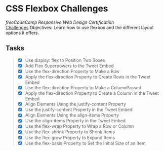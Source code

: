 # CSS Flexbox Challenges
_freeCodeCamp Responsive Web Design Certification_\
[Challenges](https://www.freecodecamp.org/learn/responsive-web-design/css-flexbox/)
Objectives: Learn how to use flexbox and the different layout options it offers.

## Tasks
> - [x] Use display: flex to Position Two Boxes
> - [x] Add Flex Superpowers to the Tweet Embed
> - [x] Use the flex-direction Property to Make a Row
> - [x] Apply the flex-direction Property to Create Rows in the Tweet Embed
> - [x] Use the flex-direction Property to Make a ColumnPassed
> - [x] Apply the flex-direction Property to Create a Column in the Tweet Embed
> - [x] Align Elements Using the justify-content Property
> - [x] Use the justify-content Property in the Tweet Embed
> - [x] Align Elements Using the align-items Property
> - [x] Use the align-items Property in the Tweet Embed
> - [x] Use the flex-wrap Property to Wrap a Row or Column
> - [x] Use the flex-shrink Property to Shrink Items
> - [x] Use the flex-grow Property to Expand Items
> - [x] Use the flex-basis Property to Set the Initial Size of an Item